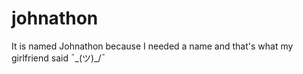 # johnathon
It is named Johnathon because I needed a name and that's what my girlfriend said ¯\_(ツ)_/¯
